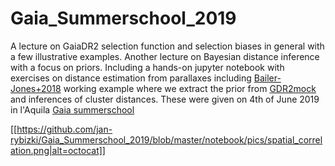# Gaia_Summerschool_2019

A lecture on GaiaDR2 selection function and selection biases in general with a few illustrative examples.
Another lecture on Bayesian distance inference with a focus on priors.
Including a hands-on jupyter notebook with exercises on distance estimation from parallaxes including [Bailer-Jones+2018](http://adsabs.harvard.edu/abs/2018AJ....156...58B) working example where we extract the prior from [GDR2mock](http://adsabs.harvard.edu/abs/2018PASP..130g4101R) and inferences of cluster distances.
These were given on 4th of June 2019 in l'Aquila [Gaia summerschool](https://www.cifs-isss.org/)

[[https://github.com/jan-rybizki/Gaia_Summerschool_2019/blob/master/notebook/pics/spatial_correlation.png|alt=octocat]]
